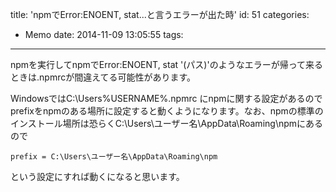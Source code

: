 title: 'npmでError:ENOENT, stat...と言うエラーが出た時'
id: 51
categories:
  - Memo
date: 2014-11-09 13:05:55
tags:
---
npmを実行してnpmでError:ENOENT, stat '(パス)'のようなエラーが帰って来るときは.npmrcが間違えてる可能性があります。

WindowsではC:\Users\%USERNAME%&#46;npmrc にnpmに関する設定があるのでprefixをnpmのある場所に設定すると動くようになります。なお、npmの標準のインストール場所は恐らくC:\Users\ユーザー名\AppData\Roaming\npmにあるので

`prefix = C:\Users\ユーザー名\AppData\Roaming\npm`

という設定にすれば動くになると思います。